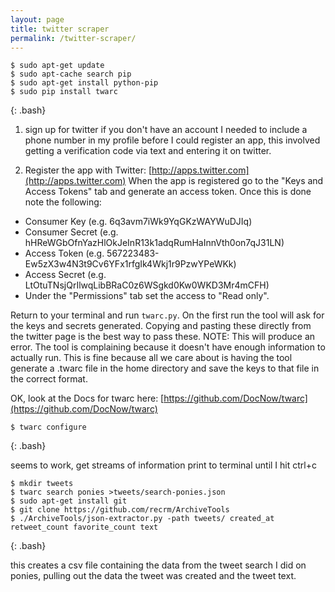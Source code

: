 ```yaml
---
layout: page
title: twitter scraper
permalink: /twitter-scraper/
---
```


~~~
$ sudo apt-get update
$ sudo apt-cache search pip
$ sudo apt-get install python-pip
$ sudo pip install twarc
~~~
{: .bash}

1. sign up for twitter if you don't have an account
I needed to include a phone number in my profile before 
I could register an app, this involved getting a verification
code via text and entering it on twitter.

2. Register the app with Twitter: [http://apps.twitter.com](http://apps.twitter.com)
When the app is registered go to the "Keys and Access Tokens"  tab and generate an access token. Once this is done note the following:
- Consumer Key (e.g. 6q3avm7iWk9YqGKzWAYWuDJIq)
- Consumer Secret (e.g. hHReWGbOfnYazHlOkJeInR13k1adqRumHaInnVth0on7qJ31LN)
- Access Token (e.g. 567223483-Ew5zX3w4N3t9Cv6YFx1rfgIk4Wkj1r9PzwYPeWKk)
- Access Secret (e.g. LtOtuTNsjQrIlwqLibBRaC0z6WSgkd0Kw0WKD3Mr4mCFH)
- Under the "Permissions" tab set the access to "Read only".

Return to your terminal and run `twarc.py`. On the first run the tool will ask for the keys and secrets generated. Copying and pasting these directly from the twitter page is the best way to pass these.
NOTE: This will produce an error. The tool is complaining because it doesn't have enough information to actually run. This is fine because all we care about is having the tool generate a .twarc file in the home directory and save the keys to that file in the correct format.

OK, look at the Docs for twarc here: [https://github.com/DocNow/twarc](https://github.com/DocNow/twarc)
~~~
$ twarc configure
~~~
{: .bash}

seems to work, get streams of information print to terminal until I hit ctrl+c

~~~
$ mkdir tweets
$ twarc search ponies >tweets/search-ponies.json
$ sudo apt-get install git
$ git clone https://github.com/recrm/ArchiveTools
$ ./ArchiveTools/json-extractor.py -path tweets/ created_at retweet_count favorite_count text
~~~
{: .bash}

this creates a csv file containing the data from the tweet search I did on ponies, pulling out the data the tweet was created and the tweet text.
